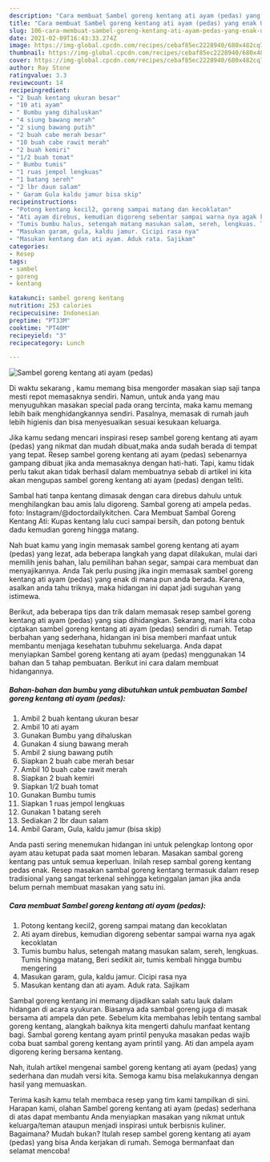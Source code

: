 ```yaml
---
description: "Cara membuat Sambel goreng kentang ati ayam (pedas) yang enak Untuk Jualan"
title: "Cara membuat Sambel goreng kentang ati ayam (pedas) yang enak Untuk Jualan"
slug: 106-cara-membuat-sambel-goreng-kentang-ati-ayam-pedas-yang-enak-untuk-jualan
date: 2021-02-09T16:43:33.274Z
image: https://img-global.cpcdn.com/recipes/cebaf85ec2228940/680x482cq70/sambel-goreng-kentang-ati-ayam-pedas-foto-resep-utama.jpg
thumbnail: https://img-global.cpcdn.com/recipes/cebaf85ec2228940/680x482cq70/sambel-goreng-kentang-ati-ayam-pedas-foto-resep-utama.jpg
cover: https://img-global.cpcdn.com/recipes/cebaf85ec2228940/680x482cq70/sambel-goreng-kentang-ati-ayam-pedas-foto-resep-utama.jpg
author: Ray Stone
ratingvalue: 3.3
reviewcount: 14
recipeingredient:
- "2 buah kentang ukuran besar"
- "10 ati ayam"
- " Bumbu yang dihaluskan"
- "4 siung bawang merah"
- "2 siung bawang putih"
- "2 buah cabe merah besar"
- "10 buah cabe rawit merah"
- "2 buah kemiri"
- "1/2 buah tomat"
- " Bumbu tumis"
- "1 ruas jempol lengkuas"
- "1 batang sereh"
- "2 lbr daun salam"
- " Garam Gula kaldu jamur bisa skip"
recipeinstructions:
- "Potong kentang kecil2, goreng sampai matang dan kecoklatan"
- "Ati ayam direbus, kemudian digoreng sebentar sampai warna nya agak kecoklatan"
- "Tumis bumbu halus, setengah matang masukan salam, sereh, lengkuas. Tumis hingga matang, Beri sedikit air, tumis kembali hingga bumbu mengering"
- "Masukan garam, gula, kaldu jamur. Cicipi rasa nya"
- "Masukan kentang dan ati ayam. Aduk rata. Sajikam"
categories:
- Resep
tags:
- sambel
- goreng
- kentang

katakunci: sambel goreng kentang 
nutrition: 253 calories
recipecuisine: Indonesian
preptime: "PT33M"
cooktime: "PT40M"
recipeyield: "3"
recipecategory: Lunch

---
```



![Sambel goreng kentang ati ayam (pedas)](https://img-global.cpcdn.com/recipes/cebaf85ec2228940/680x482cq70/sambel-goreng-kentang-ati-ayam-pedas-foto-resep-utama.jpg)

Di waktu  sekarang , kamu memang bisa mengorder masakan siap saji tanpa mesti repot memasaknya sendiri. Namun, untuk anda yang mau menyuguhkan masakan special pada orang tercinta, maka kamu memang lebih baik menghidangkannya sendiri. Pasalnya, memasak di rumah jauh lebih higienis dan bisa menyesuaikan sesuai kesukaan keluarga.

Jika kamu sedang mencari inspirasi resep sambel goreng kentang ati ayam (pedas) yang nikmat dan mudah dibuat,maka anda sudah berada di tempat yang tepat. Resep sambel goreng kentang ati ayam (pedas)  sebenarnya gampang dibuat jika anda memasaknya dengan hati-hati. Tapi, kamu tidak perlu takut akan tidak berhasil dalam membuatnya 
sebab di artikel ini kita akan mengupas sambel goreng kentang ati ayam (pedas) dengan teliti.  

Sambal hati tanpa kentang dimasak dengan cara direbus dahulu untuk menghilangkan bau amis lalu digoreng. Sambal goreng ati ampela pedas. foto: Instagram/@doctordailykitchen. Cara Membuat Sambal Goreng Kentang Ati: Kupas kentang lalu cuci sampai bersih, dan potong bentuk dadu kemudian goreng hingga matang.

Nah buat kamu yang ingin memasak sambel goreng kentang ati ayam (pedas) yang lezat, ada beberapa langkah yang dapat dilakukan, mulai dari memilih jenis bahan, lalu pemilihan bahan segar, sampai cara membuat dan menyajikannya. Anda Tak perlu pusing jika ingin memasak sambel goreng kentang ati ayam (pedas) yang enak di mana pun anda berada. Karena, asalkan anda  tahu triknya, maka hidangan ini dapat jadi suguhan yang istimewa.

Berikut, ada beberapa tips dan trik dalam memasak resep sambel goreng kentang ati ayam (pedas) yang siap dihidangkan. Sekarang, mari kita coba ciptakan sambel goreng kentang ati ayam (pedas) sendiri di rumah. Tetap berbahan yang sederhana, hidangan ini bisa memberi manfaat untuk membantu menjaga kesehatan tubuhmu sekeluarga. Anda dapat menyiapkan Sambel goreng kentang ati ayam (pedas) menggunakan 14 bahan dan 5 tahap pembuatan. Berikut ini cara dalam membuat hidangannya.

<!--inarticleads1-->

##### Bahan-bahan dan bumbu yang dibutuhkan untuk pembuatan Sambel goreng kentang ati ayam (pedas):

1. Ambil 2 buah kentang ukuran besar
1. Ambil 10 ati ayam
1. Gunakan  Bumbu yang dihaluskan
1. Gunakan 4 siung bawang merah
1. Ambil 2 siung bawang putih
1. Siapkan 2 buah cabe merah besar
1. Ambil 10 buah cabe rawit merah
1. Siapkan 2 buah kemiri
1. Siapkan 1/2 buah tomat
1. Gunakan  Bumbu tumis
1. Siapkan 1 ruas jempol lengkuas
1. Gunakan 1 batang sereh
1. Sediakan 2 lbr daun salam
1. Ambil  Garam, Gula, kaldu jamur (bisa skip)


Anda pasti sering menemukan hidangan ini untuk pelengkap lontong opor ayam atau ketupat pada saat momen lebaran. Masakan sambal goreng kentang pas untuk semua keperluan. Inilah resep sambal goreng kentang pedas enak. Resep masakan sambal goreng kentang termasuk dalam resep tradisional yang sangat terkenal sehingga ketinggalan jaman jika anda belum pernah membuat masakan yang satu ini. 

<!--inarticleads2-->

##### Cara membuat Sambel goreng kentang ati ayam (pedas):

1. Potong kentang kecil2, goreng sampai matang dan kecoklatan
1. Ati ayam direbus, kemudian digoreng sebentar sampai warna nya agak kecoklatan
1. Tumis bumbu halus, setengah matang masukan salam, sereh, lengkuas. Tumis hingga matang, Beri sedikit air, tumis kembali hingga bumbu mengering
1. Masukan garam, gula, kaldu jamur. Cicipi rasa nya
1. Masukan kentang dan ati ayam. Aduk rata. Sajikam


Sambal goreng kentang ini memang dijadikan salah satu lauk dalam hidangan di acara syukuran. Biasanya ada sambal goreng juga di masak bersama ati ampela dan pete. Sebelum kita membahas lebih tentang sambal goreng kentang, alangkah baiknya kita mengerti dahulu manfaat kentang bagi. Sambal goreng kentang ayam printil penyuka masakan pedas wajib coba buat sambal goreng kentang ayam printil yang. Ati dan ampela ayam digoreng kering bersama kentang. 

Nah, itulah artikel mengenai  sambel goreng kentang ati ayam (pedas)  yang sederhana dan mudah versi kita. Semoga kamu bisa melakukannya dengan hasil yang memuaskan. 

Terima kasih kamu telah membaca resep yang tim kami tampilkan di sini. Harapan kami, olahan  Sambel goreng kentang ati ayam (pedas) sederhana di atas dapat membantu Anda menyiapkan masakan yang nikmat untuk keluarga/teman ataupun menjadi inspirasi untuk berbisnis kuliner. Bagaimana? Mudah bukan? Itulah resep sambel goreng kentang ati ayam (pedas) yang bisa Anda kerjakan di rumah. Semoga bermanfaat dan selamat mencoba!

